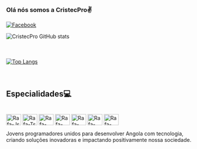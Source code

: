 ### Olá nós somos a CristecPro✌

[![Facebook](https://img.shields.io/badge/Facebook-1877F2?style=for-the-badge&logo=facebook&logoColor=white)](https://www.facebook.com/CristecPro)

  ![CristecPro GitHub stats](https://github-readme-stats.vercel.app/api?username=CristecPro&show_icons=true&theme=dracula)<br><br><br><br>
 [![Top Langs](https://github-readme-stats.vercel.app/api/top-langs/?username=CristecPro&hide_progress=true)](https://github.com/CristecPro/github-readme-stats)<br><br><br>
 

  

## Especialidades💻


<div style="display: inline_block"><br>
  <img align="center" alt="Rafa-Js" height="30" width="40" src="[https://raw.githubusercontent.com/devicons/devicon/master/icons/javascript/javascript-plain .svg](https://icons8.com/icon/13441/python)">
  <img align="center" alt="Rafa-Ts" height="30" width="40" src="https://raw.githubusercontent.com/devicons/devicon/master/icons/typescript/typescript-plain .svg">
  <img align="center" alt="Rafa-React" height="30" width="40" src="https://raw.githubusercontent.com/devicons/devicon/master/icons/react/react-original .svg">
  <img align="center" alt="Rafa-HTML" height="30" width="40" src="https://raw.githubusercontent.com/devicons/devicon/master/icons/html5/html5-original .svg">
  <img align="center" alt="Rafa-CSS" height="30" width="40" src="https://raw.githubusercontent.com/devicons/devicon/master/icons/css3/css3-original .svg">
  <img align="center" alt="Rafa-Python" height="30" width="40" src="https://raw.githubusercontent.com/devicons/devicon/master/icons/python/python-original .svg">
  <img align="center" alt="Rafa-Csharp" height="30" width="40" src="https://raw.githubusercontent.com/devicons/devicon/master/icons/csharp/csharp-original .svg">
</div>





<p>Jovens programadores unidos para desenvolver Angola com tecnologia, criando soluções inovadoras e impactando positivamente nossa sociedade.</p>



